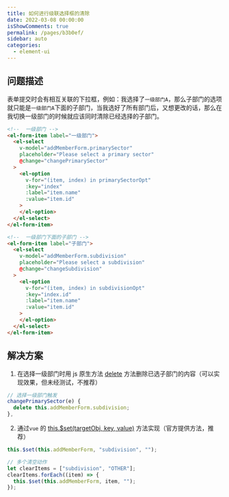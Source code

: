 ```yaml
---
title: 如何进行级联选择框的清除
date: 2022-03-08 00:00:00
isShowComments: true
permalink: /pages/b3b0ef/
sidebar: auto
categories: 
  - element-ui
---
```


## 问题描述

表单提交时会有相互关联的下拉框，例如：我选择了`一级部门A`，那么子部门的选项就只能是`一级部门A`下面的子部门，当我选好了所有部门后，又想更改的话，那么在我切换一级部门的时候就应该同时清除已经选择的子部门。

```html
<!--  一级部门 -->
<el-form-item label="一级部门">
  <el-select
    v-model="addMemberForm.primarySector"
    placeholder="Please select a primary sector"
    @change="changePrimarySector"
  >
    <el-option
      v-for="(item, index) in primarySectorOpt"
      :key="index"
      :label="item.name"
      :value="item.id"
    >
    </el-option>
  </el-select>
</el-form-item>

<!--  一级部门下面的子部门 -->
<el-form-item label="子部门">
  <el-select
    v-model="addMemberForm.subdivision"
    placeholder="Please select a subdivision"
    @change="changeSubdivision"
  >
    <el-option
      v-for="(item, index) in subdivisionOpt"
      :key="index.id"
      :label="item.name"
      :value="item.id"
    >
    </el-option>
  </el-select>
</el-form-item>
```

## 解决方案

1. 在选择一级部门时用 js 原生方法 [delete](https://developer.mozilla.org/zh-CN/docs/Web/JavaScript/Reference/Operators/delete) 方法删除已选子部门的内容（可以实现效果，但未经测试，不推荐）

```js
// 选择一级部门触发
changePrimarySector(e) {
  delete this.addMemberForm.subdivision;
},
```

2. 通过`vue` 的 [this.\$set(targetObj, key, value)](https://cn.vuejs.org/v2/api/#Vue-set) 方法实现（官方提供方法，推荐）

```js
this.$set(this.addMemberForm, "subdivision", "");

// 多个清空动作
let clearItems = ["subdivision", "OTHER"];
clearItems.forEach((item) => {
  this.$set(this.addMemberForm, item, "");
});
```
